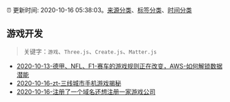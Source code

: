 :alarm_clock: 更新时间: 2020-10-16 05:38:03。[来源分类](../README.md)、[标签分类](../TAGS.md)、[时间分类](../TIMELINE.md)

## 游戏开发


> 关键字：`游戏`、`Three.js`、`Create.js`、`Matter.js`



- [2020-10-13-德甲、NFL、F1-赛车的游戏规则正在改变，AWS-如何解锁数据潜能](https://www.ershicimi.com/p/46404117114c6f7bbacae7e23358772f) 
- [2020-10-16-zt-三线城市手机游戏揭秘](https://www.v2ex.com/t/715582) 
- [2020-10-16-注册了一个域名还想注册一家游戏公司](https://www.v2ex.com/t/715572) 